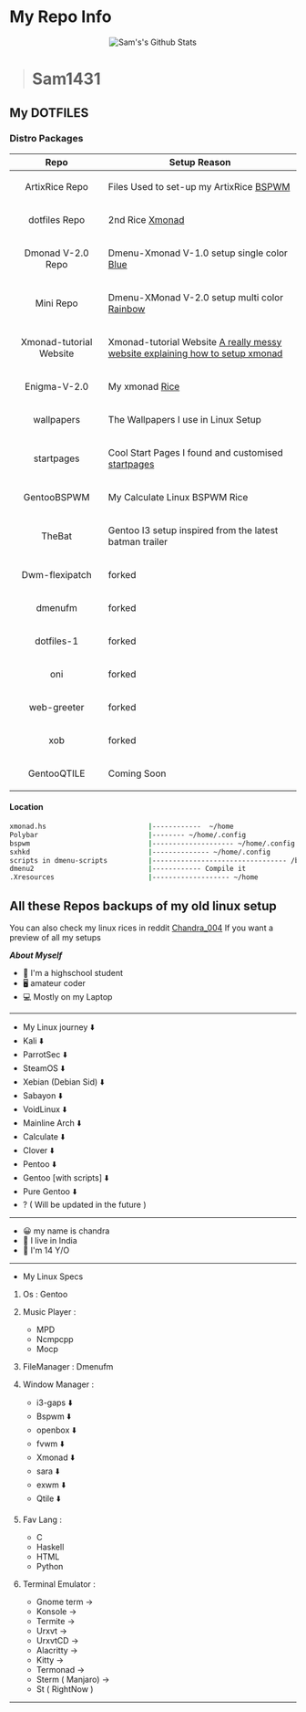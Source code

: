 # My Repo Info

<p align="center">
  <img alt="Sam's's Github Stats" src="https://github-readme-stats.vercel.app/api?username=Sam1431&show_icons=true&include_all_commits=true&hide_border=true" 
/>
<!--  <img alt="profile pic" width="195px" src="https://avatars2.githubusercontent.com/u/26059688?s=460&u=d41b000a62eab50d000c3da604d151cec27bd850&v=4" />  -->
<!--  <img src="https://github-readme-stats.anuraghazra1.vercel.app/api/top-langs/?username=Sam1431&hide=ruby,perl&hide_border=true" />  -->
</p>

> # Sam1431

## My DOTFILES

### Distro Packages
|Repo|Setup Reason|
|:---:|:---:|
|ArtixRice Repo                                      | <p align=left>Files Used to set-up my ArtixRice  [BSPWM](https://github.com/Sam1431/ArtixRice)|                                            
|dotfiles Repo                                       | <p align=left>2nd Rice [Xmonad](https://github.com/Sam1431/dotfiles)|
|Dmonad V-2.0 Repo                                   | <p align=left>Dmenu-Xmonad V-1.0 setup single color [Blue](https://github.com/Sam1431/DMonad)|                                             
|Mini Repo                                           | <p align=left>Dmenu-XMonad V-2.0 setup multi color [Rainbow](https://github.com/Sam1431/Mini)|                                             
|Xmonad-tutorial Website                             | <p align=left>Xmonad-tutorial Website [A really messy website explaining how to setup xmonad](https://sam1431.github.io/xmonad-tutorial/)|
|Enigma-V-2.0                                        | <p align=left>My xmonad [Rice](https://github.com/Sam1431/Enigma-V-2.0)|
|wallpapers                                          | <p align=left>The Wallpapers I use in Linux Setup|
|startpages                                          | <p align=left>Cool Start Pages I found and customised [startpages](https://github.com/Sam1431/startpages)|
|GentooBSPWM                                         | <p align=left>My Calculate Linux BSPWM Rice|
|TheBat                                              | <p align=left>Gentoo I3 setup inspired from the latest batman trailer|
|Dwm-flexipatch                                      | <p align=left>forked                                                 |
|dmenufm                                             | <p align=left>forked                                                 |
|dotfiles-1                                          | <p align=left>forked                                                 |
|oni                                                 | <p align=left>forked                                                 |
|web-greeter                                         | <p align=left>forked                                                 |
|xob                                                 | <p align=left>forked                                                 |
|GentooQTILE                                         | <p align=left>Coming Soon                                            |

#### Location
```sh
xmonad.hs                         |------------  ~/home
Polybar                           |-------- ~/home/.config
bspwm                             |-------------------- ~/home/.config
sxhkd                             |-------------- ~/home/.config
scripts in dmenu-scripts          |--------------------------------- /bin
dmenu2                            |------------ Compile it 
.Xresources                       |------------------- ~/home

```

## All these Repos backups of my old linux setup
You can also check my linux rices in reddit [ Chandra_004](https://www.reddit.com/user/chandra_004)
If you want a preview of all my setups


***About Myself*** 
- 🏫 I'm a highschool student 
- 🖥️ amateur coder
- 💻 Mostly on my Laptop

****

- My Linux journey ⬇️
- Kali ⬇️
- ParrotSec ⬇️ 
- SteamOS ⬇️
- Xebian (Debian Sid) ⬇️
- Sabayon ⬇️
- VoidLinux ⬇️
- Mainline Arch ⬇️
- Calculate ⬇️
- Clover ⬇️
- Pentoo ⬇️
- Gentoo [with scripts] ⬇️
- Pure Gentoo ⬇️
- ? ( Will be updated in the future ) 

****

- 😀 my name is chandra
- 💖 I live in India
- 👦 I'm 14 Y/O

****

- My Linux Specs

1. Os : Gentoo

2. Music Player : 
   * MPD  
   * Ncmpcpp
   * Mocp
   
3. FileManager :  Dmenufm

4. Window Manager : 
   * i3-gaps ⬇️
   * Bspwm   ⬇️
   * openbox ⬇️
   * fvwm    ⬇️   
   * Xmonad  ⬇️
   * sara    ⬇️
   * exwm    ⬇️ 
   * Qtile   ⬇️
   
5. Fav Lang : 
   * C  
   * Haskell 
   * HTML 
   * Python

6. Terminal Emulator : 
   * Gnome term -> 
   * Konsole -> 
   * Termite -> 
   * Urxvt -> 
   * UrxvtCD -> 
   * Alacritty -> 
   * Kitty -> 
   * Termonad -> 
   * Sterm ( Manjaro) -> 
   * St ( RightNow ) 

****
